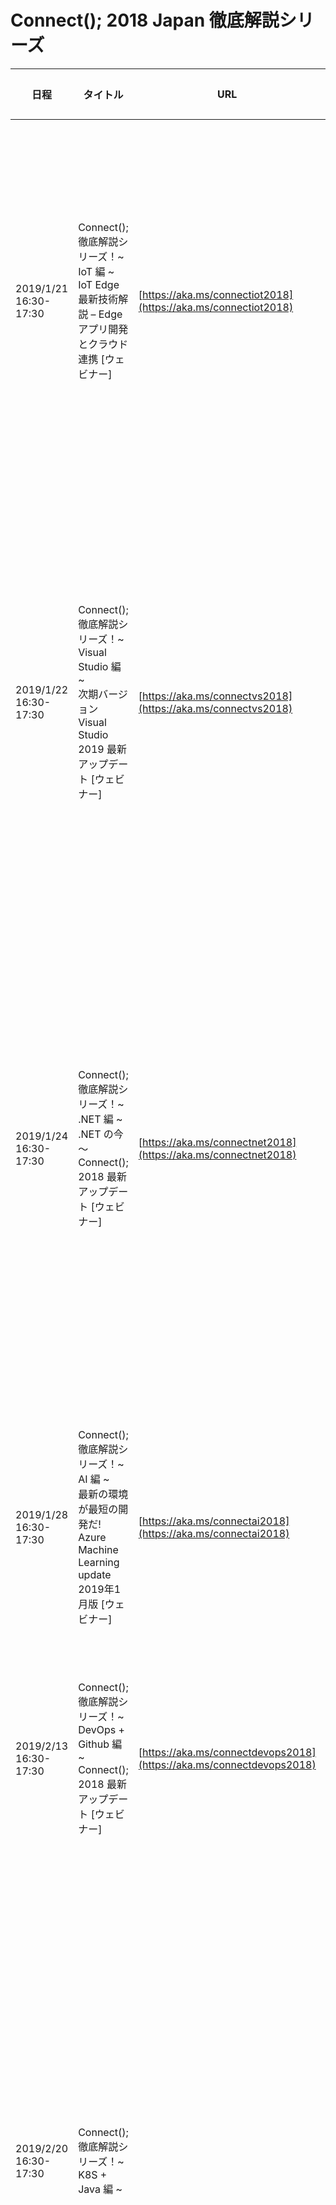 # Connect(); 2018 Japan 徹底解説シリーズ
|日程|タイトル|URL|スピーカー|
|----|----|----|----|
|2019/1/21 16:30-17:30|Connect(); 徹底解説シリーズ！~ IoT 編 ~<br>IoT Edge最新技術解説 – Edgeアプリ開発とクラウド連携 [ウェビナー]|[https://aka.ms/connectiot2018](https://aka.ms/connectiot2018)|日本マイクロソフト株式会社<br>クラウド＆エンタープライズビジネス本部<br>エバンジェリスト<br>太田　寛|
|2019/1/22 16:30-17:30|Connect(); 徹底解説シリーズ！~ Visual Studio 編 ~<br>次期バージョン Visual Studio 2019 最新アップデート [ウェビナー]|[https://aka.ms/connectvs2018](https://aka.ms/connectvs2018)|日本マイクロソフト株式会社<br>クラウド＆ソリューション事業本部<br>テクノロジ－ソリュ－ションプロフェッショナル<br>武田 正樹　|
|2019/1/24 16:30-17:30|Connect(); 徹底解説シリーズ！~ .NET 編 ~<br>.NET の今 ～ Connect(); 2018 最新アップデート [ウェビナー]|[https://aka.ms/connectnet2018](https://aka.ms/connectnet2018)|マイクロソフト コーポレーション<br>グローバル ブラックベルト<br>テクノロジー ソリューション プロフェッショナル<br>井上 章|
|2019/1/28 16:30-17:30|Connect(); 徹底解説シリーズ！~ AI 編 ~<br>最新の環境が最短の開発だ! Azure Machine Learning update 2019年1月版 [ウェビナー]|[https://aka.ms/connectai2018](https://aka.ms/connectai2018)|日本マイクロソフト株式会社<br>デジタルトランスフォーメーション事業本部<br>畠山 大有|
|2019/2/13 16:30-17:30|Connect(); 徹底解説シリーズ！~ DevOps + Github 編 ~ Connect(); 2018 最新アップデート [ウェビナー]|[https://aka.ms/connectdevops2018](https://aka.ms/connectdevops2018)||日本マイクロソフト株式会社<br>クラウドソリューションアーキテクト<br>森山 京平|
|2019/2/20 16:30-17:30|Connect(); 徹底解説シリーズ！~ K8S + Java 編 ~||マイクロソフト コーポレーション<br>デベロッパー・リレーション　クラウド + AI リージョナル・デベロッパー・アドボカシー<br>シニア・クラウド・デベロッパー・アドボケイト<br>寺田　佳央|